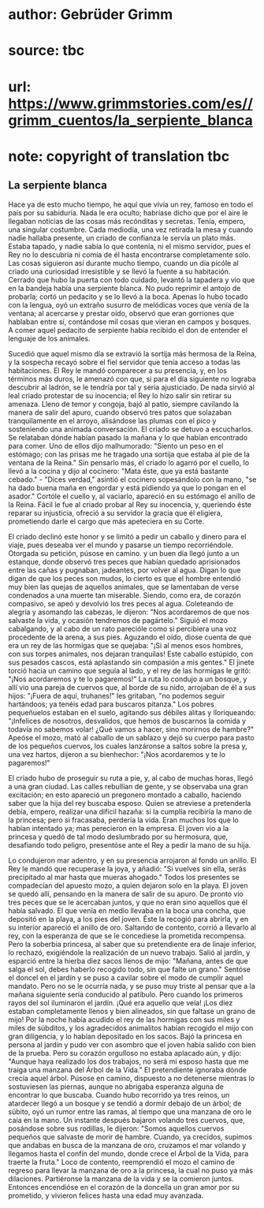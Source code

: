 # author: Gebrüder Grimm
# source: tbc
# url: https://www.grimmstories.com/es//grimm_cuentos/la_serpiente_blanca
# note: copyright of translation tbc

## La serpiente blanca 

Hace ya de esto mucho tiempo, he aquí que vivía un rey, famoso en todo
el país por su sabiduría. Nada le era oculto; habríase dicho que por el
aire le llegaban noticias de las cosas más recónditas y secretas. Tenía,
empero, una singular costumbre. Cada mediodía, una vez retirada la mesa
y cuando nadie hallaba presente, un criado de confianza le servía un
plato más. Estaba tapado, y nadie sabía lo que contenía, ni el mismo
servidor, pues el Rey no lo descubría ni comía de él hasta encontrarse
completamente solo. Las cosas siguieron así durante mucho tiempo, cuando
un día picóle al criado una curiosidad irresistible y se llevó la fuente
a su habitación. Cerrado que hubo la puerta con todo cuidado, levantó la
tapadera y vio que en la bandeja había una serpiente blanca. No pudo
reprimir el antojo de probarla; cortó un pedacito y se lo llevó a la
boca. Apenas lo hubo tocado con la lengua, oyó un extraño susurro de
melódicas voces que venía de la ventana; al acercarse y prestar oído,
observó que eran gorriones que hablaban entre sí, contándose mil cosas
que vieran en campos y bosques. A comer aquel pedacito de serpiente
había recibido el don de entender el lenguaje de los animales.

Sucedió que aquel mismo día se extravió la sortija más hermosa de la
Reina, y la sospecha recayó sobre el fiel servidor que tenía acceso a
todas las habitaciones. El Rey le mandó comparecer a su presencia, y, en
los términos más duros, le amenazó con que, si para el día siguiente no
lograba descubrir al ladrón, se le tendría por tal y sería ajusticiado.
De nada sirvió al leal criado protestar de su inocencia; el Rey lo hizo
salir sin retirar su amenaza. Lleno de temor y congoja, bajó al patio,
siempre cavilando la manera de salir del apuro, cuando observó tres
patos que solazaban tranquilamente en el arroyo, alisándose las plumas
con el pico y sosteniendo una animada conversación. El criado se detuvo
a escucharlos. Se relataban dónde habían pasado la mañana y lo que
habían encontrado para comer. Uno de ellos dijo malhumorado: "Siento un
peso en el estómago; con las prisas me he tragado una sortija que estaba
al pie de la ventana de la Reina." Sin pensarlo más, el criado lo
agarró por el cuello, lo llevó a la cocina y dijo al cocinero: "Mata
éste, que ya está bastante cebado." - "Dices verdad," asintió el
cocinero sopesándolo con la mano, "se ha dado buena maña en engordar y
está pidiendo ya que lo pongan en el asador." Cortóle el cuello y, al
vaciarlo, apareció en su estómago el anillo de la Reina. Fácil le fue al
criado probar al Rey su inocencia, y, queriendo éste reparar su
injusticia, ofreció a su servidor la gracia que él eligiera, prometiendo
darle el cargo que más apeteciera en su Corte.

El criado declinó este honor y se limitó a pedir un caballo y dinero
para el viaje, pues deseaba ver el mundo y pasarse un tiempo
recorriéndole. Otorgada su petición, púsose en camino. y un buen día
llegó junto a un estanque, donde observó tres peces que habían quedado
aprisionados entre las cañas y pugnaban, jadeantes, por volver al agua.
Digan lo que digan de que los peces son mudos, lo cierto es que el
hombre entendió muy bien las quejas de aquellos animales, que se
lamentaban de verse condenados a una muerte tan miserable. Siendo, como
era, de corazón compasivo, se apeó y devolvió los tres peces al agua.
Coleteando de alegría y asomando las cabezas, le dijeron: "Nos
acordaremos de que nos salvaste la vida, y ocasión tendremos de
pagártelo." Siguió el mozo cabalgando, y al cabo de un rato parecióle
como si percibiera una voz procedente de la arena, a sus pies. Aguzando
el oído, diose cuenta de que era un rey de las hormigas que se quejaba:
"¡Si al menos esos hombres, con sus torpes animales, nos dejaran
tranquilas! Este caballo estúpido, con sus pesados cascos, está
aplastando sin compasión a mis gentes." El jinete torció hacia un
camino que seguía al lado, y el rey de las hormigas le gritó: "¡Nos
acordaremos y te lo pagaremos!" La ruta lo condujo a un bosque, y allí
vio una pareja de cuervos que, al borde de su nido, arrojaban de él a
sus hijos: "¡Fuera de aquí, truhanes!" les gritaban, "no podemos
seguir hartándoos; ya tenéis edad para buscaros pitanza." Los pobres
pequeñuelos estaban en el suelo, agitando sus débiles alitas y
lloriqueando: "¡Infelices de nosotros, desvalidos, que hemos de
buscarnos la comida y todavía no sabemos volar! ¿Qué vamos a hacer, sino
morirnos de hambre?" Apeóse el mozo, mató al caballo de un sablazo y
dejó su cuerpo para pasto de los pequeños cuervos, los cuales lanzáronse
a saltos sobre la presa y, una vez hartos, dijeron a su bienhechor:
"¡Nos acordaremos y te lo pagaremos!"

El criado hubo de proseguir su ruta a pie, y, al cabo de muchas horas,
llegó a una gran ciudad. Las calles rebullían de gente, y se observaba
una gran excitación; en esto apareció un pregonero montado a caballo,
haciendo saber que la hija del rey buscaba esposo. Quien se atreviese a
pretenderla debía, empero, realizar una difícil hazaña: si la cumplía
recibiría la mano de la princesa; pero si fracasaba, perdería la vida.
Eran muchos los que lo habían intentado ya; mas perecieron en la
empresa. El joven vio a la princesa y quedó de tal modo deslumbrado por
su hermosura, que, desafiando todo peligro, presentóse ante el Rey a
pedir la mano de su hija.

Lo condujeron mar adentro, y en su presencia arrojaron al fondo un
anillo. El Rey le mandó que recuperase la joya, y añadió: "Si vuelves
sin ella, serás precipitado al mar hasta que mueras ahogado." Todos los
presentes se compadecían del apuesto mozo, a quien dejaron solo en la
playa. El joven se quedó allí, pensando en la manera de salir de su
apuro. De pronto vio tres peces que se le acercaban juntos, y que no
eran sino aquellos que él había salvado. El que venía en medio llevaba
en la boca una concha, que depositó en la playa, a los pies del joven.
Éste la recogió para abrirla, y en su interior apareció el anillo de
oro. Saltando de contento, corrió a llevarlo al rey, con la esperanza de
que se le concediese la prometida recompensa. Pero la soberbia princesa,
al saber que su pretendiente era de linaje inferior, lo rechazó,
exigiéndole la realización de un nuevo trabajo. Salió al jardín, y
esparció entre la hierba diez sacos llenos de mijo: "Mañana, antes de
que salga el sol, debes haberlo recogido todo, sin que falte un grano."
Sentóse el doncel en el jardín y se puso a cavilar sobre el modo de
cumplir aquel mandato. Pero no se le ocurría nada, y se puso muy triste
al pensar que a la mañana siguiente sería conducido al patíbulo. Pero
cuando los primeros rayos del sol iluminaron el jardín. ¡Qué era aquello
que veía! ¡Los diez estaban completamente llenos y bien alineados, sin
que faltase un grano de mijo! Por la noche había acudido el rey de las
hormigas con sus miles y miles de súbditos, y los agradecidos animalitos
habían recogido el mijo con gran diligencia, y lo habían depositado en
los sacos. Bajó la princesa en persona al jardín y pudo ver con asombro
que el joven había salido con bien de la prueba. Pero su corazón
orgulloso no estaba aplacado aún, y dijo: "Aunque haya realizado los
dos trabajos, no será mi esposo hasta que me traiga una manzana del
Árbol de la Vida." El pretendiente ignoraba dónde crecía aquel árbol.
Púsose en camino, dispuesto a no detenerse mientras lo sostuviesen las
piernas, aunque no abrigaba esperanza alguna de encontrar lo que
buscaba. Cuando hubo recorrido ya tres reinos, un atardecer llegó a un
bosque y se tendió a dormir debajo de un árbol; de súbito, oyó un rumor
entre las ramas, al tiempo que una manzana de oro le caía en la mano. Un
instante después bajaron volando tres cuervos, que, posándose sobre sus
rodillas, le dijeron: "Somos aquellos cuervos pequeños que salvaste de
morir de hambre. Cuando, ya crecidos, supimos que andabas en busca de la
manzana de oro, cruzamos el mar volando y llegamos hasta el confín del
mundo, donde crece el Árbol de la Vida, para traerte la fruta." Loco de
contento, reemprendió el mozo el camino de regreso para llevar la
manzana de oro a la princesa, la cual no puso ya más dilaciones.
Partiéronse la manzana de la vida y se la comieron juntos. Entonces
encendióse en el corazón de la doncella un gran amor por su prometido, y
vivieron felices hasta una edad muy avanzada.
